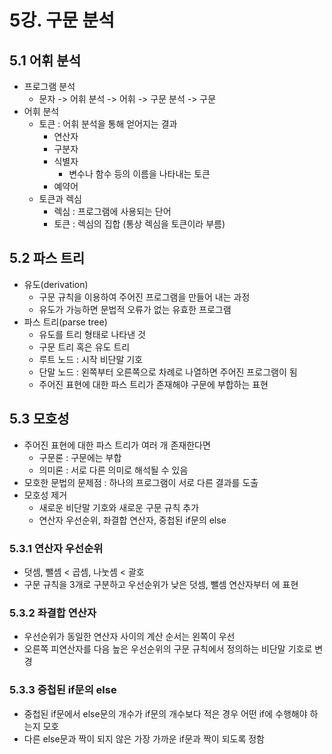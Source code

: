 # 5강. 구문 분석

## 5.1 어휘 분석
* 프로그램 분석 
  * 문자 -> 어휘 분석 -> 어휘 -> 구문 분석 -> 구문
* 어휘 분석
  * 토큰 : 어휘 분석을 통해 얻어지는 결과
    * 연산자
    * 구분자
    * 식별자
      * 변수나 함수 등의 이름을 나타내는 토큰
    * 예약어
  * 토큰과 렉심
    * 렉심 : 프로그램에 사용되는 단어
    * 토큰 : 렉심의 집합 (통상 렉심을 토큰이라 부름)

## 5.2 파스 트리 
* 유도(derivation) 
  * 구문 규칙을 이용하여 주어진 프로그램을 만들어 내는 과정
  * 유도가 가능하면 문법적 오류가 없는 유효한 프로그램
* 파스 트리(parse tree)
  * 유도를 트리 형태로 나타낸 것
  * 구문 트리 혹은 유도 트리
  * 루트 노드 : 시작 비단말 기호
  * 단말 노드 : 왼쪽부터 오른쪽으로 차례로 나열하면 주어진 프로그램이 됨
  * 주어진 표현에 대한 파스 트리가 존재해야 구문에 부합하는 표현

## 5.3 모호성
* 주어진 표현에 대한 파스 트리가 여러 개 존재한다면
  * 구문론 : 구문에는 부합
  * 의미론 : 서로 다른 의미로 해석될 수 있음
* 모호한 문법의 문제점 : 하나의 프로그램이 서로 다른 결과를 도출
* 모호성 제거
  * 새로운 비단말 기호와 새로운 구문 규칙 추가
  * 연산자 우선순위, 좌결합 연산자, 중첩된 if문의 else

### 5.3.1 연산자 우선순위
* 덧셈, 뺄셈 < 곱셈, 나눗셈 < 괄호
* 구문 규칙을 3개로 구분하고 우선순위가 낮은 덧셈, 뺄셈 연산자부터 <exp> 에 표현

### 5.3.2 좌결합 연산자 
* 우선순위가 동일한 연산자 사이의 계산 순서는 왼쪽이 우선
* 오른쪽 피연산자를 다음 높은 우선순위의 구문 규칙에서 정의하는 비단말 기호로 변경

### 5.3.3 중첩된 if문의 else
* 중첩된 if문에서 else문의 개수가 if문의 개수보다 적은 경우 어떤 if에 수행해야 하는지 모호
* 다른 else문과 짝이 되지 않은 가장 가까운 if문과 짝이 되도록 정함


